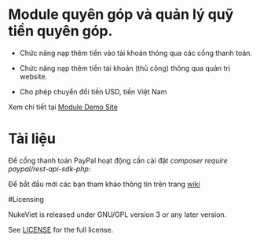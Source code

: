 # Module quyên góp và quản lý quỹ tiền quyên góp. 

- Chức năng nạp thêm tiền vào tài khoản thông qua các cổng thanh toán.

- Chức năng nạp thêm tiền tài khoản (thủ công) thông qua quản trị website. 

- Cho phép chuyển đổi tiền USD, tiền Việt Nam

Xem chi tiết tại [Module Demo Site](https://yan.svuef.com/)

# Tài liệu

Để cổng thanh toán PayPal hoạt động cần cài đặt *composer require paypal/rest-api-sdk-php:*

Để bắt đầu mời các bạn tham khảo thông tin trên trang [wiki](https://github.com/nukeviet/module-wallet/wiki)

#Licensing

NukeViet is released under GNU/GPL version 3 or any later version.

See [LICENSE](https://github.com/ntk20102k2/donate_update/LICENSE) for the full license.
